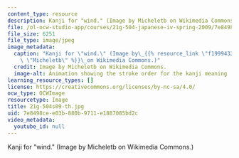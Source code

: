```yaml
---
content_type: resource
description: Kanji for "wind." (Image by Micheletb on Wikimedia Commons.)
file: /ol-ocw-studio-app/courses/21g-504-japanese-iv-spring-2009/7e8498cee03b880b9711e1887085bd2c_21g-504s09-th.jpg
file_size: 6251
file_type: image/jpeg
image_metadata:
  caption: "Kanji for \"wind.\" (Image by\_{{% resource_link \"f1999432-6724-4751-a939-d13bf124b155\"\
    \ \"Micheletb\" %}}\_on Wikimedia Commons.)"
  credit: Image by Micheletb on Wikimedia Commons.
  image-alt: Animation showing the stroke order for the kanji meaning ''wind.''
learning_resource_types: []
license: https://creativecommons.org/licenses/by-nc-sa/4.0/
ocw_type: OCWImage
resourcetype: Image
title: 21g-504s09-th.jpg
uid: 7e8498ce-e03b-880b-9711-e1887085bd2c
video_metadata:
  youtube_id: null
---
```

Kanji for "wind." (Image by Micheletb on Wikimedia Commons.)